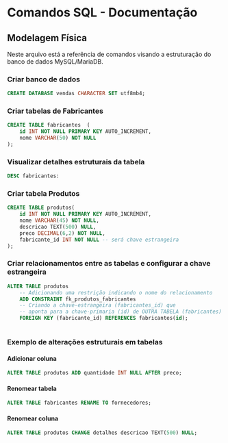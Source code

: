 # Comandos SQL - Documentação
 
## Modelagem Física
 
Neste arquivo está a referência de comandos visando a estruturação do banco de dados MySQL/MariaDB.
 
### Criar banco de dados
 
```sql
CREATE DATABASE vendas CHARACTER SET utf8mb4;
```
 
### Criar tabelas de Fabricantes
 
```sql
CREATE TABLE fabricantes  (
    id INT NOT NULL PRIMARY KEY AUTO_INCREMENT,
    nome VARCHAR(50) NOT NULL
);
```
 
### Visualizar detalhes estruturais da tabela
 
```sql
DESC fabricantes:
```
 
### Criar tabela Produtos
 
```sql
CREATE TABLE produtos(
    id INT NOT NULL PRIMARY KEY AUTO_INCREMENT,
    nome VARCHAR(45) NOT NULL,
    descricao TEXT(500) NULL,
    preco DECIMAL(6,2) NOT NULL,
    fabricante_id INT NOT NULL -- será chave estrangeira
);
```
 
### Criar relacionamentos entre as tabelas e configurar a chave estrangeira
 
```sql
ALTER TABLE produtos
    -- Adicionando uma restrição indicando o nome do relacionamento
    ADD CONSTRAINT fk_produtos_fabricantes
    -- Criando a chave-estrangeira (fabricantes_id) que
    -- aponta para a chave-primaria (id) de OUTRA TABELA (fabricantes)
    FOREIGN KEY (fabricante_id) REFERENCES fabricantes(id);
 
```
 
### Exemplo de alterações estruturais em tabelas
 
#### Adicionar coluna
 
```sql
ALTER TABLE produtos ADD quantidade INT NULL AFTER preco;
```
 
#### Renomear tabela
 
```sql
ALTER TABLE fabricantes RENAME TO fornecedores;
```
 
#### Renomear coluna
 
```sql
ALTER TABLE produtos CHANGE detalhes descricao TEXT(500) NULL;
```